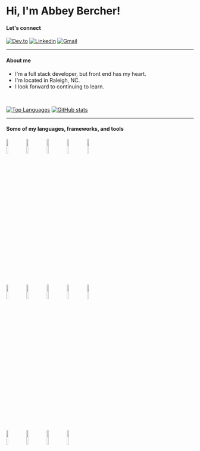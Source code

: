 # Hi, I'm Abbey Bercher!


#### Let's connect
[![Dev.to](https://img.shields.io/badge/dev.to-0A0A0A?style=flat&logo=devdotto&logoColor=white)](https://dev.to/abbeybercher)
[![Linkedin](https://img.shields.io/badge/-LinkedIn-blue?style=flat&logo=Linkedin&logoColor=white)](https://www.linkedin.com/in/abbeybercher/)
[![Gmail](https://img.shields.io/badge/-Gmail-c14438?style=flat&logo=Gmail&logoColor=white)](mailto:abbeybercher@gmail.com)

---
#### About me 
- I'm a full stack developer, but front end has my heart.
- I'm located in Raleigh, NC.
- I look forward to continuing to learn.

<br />

[![Top Languages](https://github-readme-stats.vercel.app/api/top-langs/?username=albercher&hide_border=true)](https://github.com/anuraghazra/github-readme-stats)
[![GitHub stats](https://github-readme-stats.vercel.app/api?username=albercher&show_icons=true&hide_border=true)](https://github.com/anuraghazra/github-readme-stats)

---
#### Some of my languages, frameworks, and tools

<code><img width="10%" src="https://www.vectorlogo.zone/logos/reactjs/reactjs-icon.svg"></code>
<code><img width="10%" src="https://www.vectorlogo.zone/logos/ruby-lang/ruby-lang-icon.svg"></code>
<code><img width="10%" src="https://cdn.worldvectorlogo.com/logos/rails-1.svg"></code>
<code><img width="10%" src="https://camo.githubusercontent.com/0c6adf0b34772f192a1c98b80ca013f2d69e954738b20062a114d9bbd245aab5/68747470733a2f2f63646e2e737667706f726e2e636f6d2f6c6f676f732f6a6176617363726970742e737667"></code>
<code><img width="10%" src="https://www.vectorlogo.zone/logos/w3_html5/w3_html5-icon.svg"></code>
<br />
<code><img width="10%" src="https://camo.githubusercontent.com/367dd0be4d8a115eea884c2794dd1ab8751034782a4cf9f0d0c1155fd984a7d0/68747470733a2f2f63646e2e737667706f726e2e636f6d2f6c6f676f732f6373732d332e737667"></code>
<code><img width="10%" src="https://camo.githubusercontent.com/d4dcf8fd2bf82734a52774ae132c387357221a5d144ef0356e52c66a2d9f41e9/68747470733a2f2f63646e2e737667706f726e2e636f6d2f6c6f676f732f76697375616c2d73747564696f2d636f64652e737667"></code>
<code><img width="10%" src="https://www.vectorlogo.zone/logos/heroku/heroku-icon.svg"></code>
<code><img width="10%" src="https://www.vectorlogo.zone/logos/git-scm/git-scm-ar21.svg"></code>
<code><img width="10%" src="https://www.vectorlogo.zone/logos/wordpress/wordpress-icon.svg"></code>
<br />
<code><img width="10%" src="https://mui.com/static/logo.png"></code>
<code><img width="10%" src="https://www.vectorlogo.zone/logos/getbootstrap/getbootstrap-icon.svg"></code>
<code><img width="10%" src="https://www.vectorlogo.zone/logos/tailwindcss/tailwindcss-icon.svg"></code>
<code><img width="10%" src="https://www.vectorlogo.zone/logos/sqlite/sqlite-icon.svg"></code>



<!-- #### A couple of my favorite projects to date
<a href="https://github.com/albercher/wordle-clone">
  <img align="center" src="https://github-readme-stats.vercel.app/api/pin/?username=albercher&repo=wordle-clone" />
</a>
<a href="https://github.com/albercher/buck-it">
  <img align="center" src="https://github-readme-stats.vercel.app/api/pin/?username=albercher&repo=buck-it" />
</a> -->
